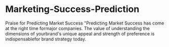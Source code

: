 # Marketing-Success-Prediction
Praise for Predicting Market Success "Predicting Market Success has come at the right time formajor companies. The value of understanding the dimensions of yourbrand's unique appeal and strength of preference is indispensablefor brand strategy today.
